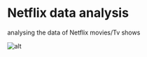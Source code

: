# Netflix data analysis
 analysing the data of Netflix movies/Tv shows

![alt]('Netflix-Projects.gif')


<p><img src="https://commonmark.org/help/images/favicon.png" alt=""></p>